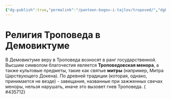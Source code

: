 ```yaml
---
{"dg-publish":true,"permalink":"/panteon-bogov-i-tajlov/tropoved/","dgPassFrontmatter":true}
---
```


# Религия Троповеда в Демовиктуме

В Демовиктуме веру в Троповеда возносят в ранг государственной. 
Высшим символом благочестия является **Троповедовская менора**, а также культовые предметы, такие как святые **митры** (например, Митра Царствующего Докена). 
По древней традиции (которая, однако, принимается не везде) - завещания, названные при зажженных свечах меноры, нельзя нарушать, иначе это вызовет гнев Троповеда.
{ #435712}
